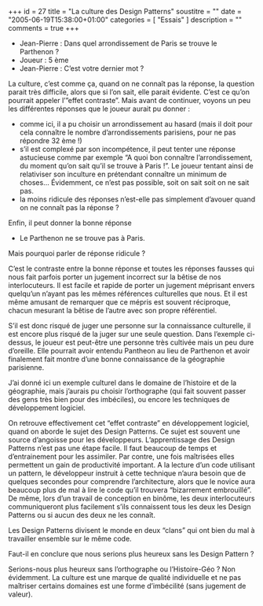 +++
id = 27
title = "La culture des Design Patterns"
soustitre = ""
date = "2005-06-19T15:38:00+01:00"
categories = [ "Essais" ]
description = ""
comments = true
+++

<div class="chapo"></div>

- Jean-Pierre&nbsp;: Dans quel arrondissement de Paris se trouve le Parthenon&nbsp;?
- Joueur&nbsp;: 5 ème
- Jean-Pierre&nbsp;: C’est votre dernier mot&nbsp;?

La culture, c’est comme ça, quand on ne connaît pas la réponse, la question parait très difficile, alors que si l’on sait, elle parait évidente. C’est ce qu’on pourrait appeler l’”effet contraste”.
Mais avant de continuer, voyons un peu les différentes réponses que le joueur aurait pu donner&nbsp;:
- comme ici, il a pu choisir un arrondissement au hasard (mais il doit pour cela connaître le nombre d’arrondissements parisiens, pour ne pas répondre 32 ème&nbsp;!)
- s’il est complexé par son incompétence, il peut tenter une réponse astucieuse comme par exemple “A quoi bon connaître l’arrondissement, du moment qu’on sait qu’il se trouve à Paris&nbsp;!”. Le joueur tentant ainsi de relativiser son inculture en prétendant connaître un minimum de choses… Évidemment, ce n’est pas possible, soit on sait soit on ne sait pas.
- la moins ridicule des réponses n’est-elle pas simplement d’avouer quand on ne connaît pas la réponse&nbsp;?

Enfin, il peut donner la bonne réponse
- Le Parthenon ne se trouve pas à Paris.

Mais pourquoi parler de réponse ridicule&nbsp;?

C’est le contraste entre la bonne réponse et toutes les réponses fausses qui nous fait parfois porter un jugement incorrect sur la bêtise de nos interlocuteurs. Il est facile et rapide de porter un jugement méprisant envers quelqu’un n’ayant pas les mêmes références culturelles que nous. Et il est même amusant de remarquer que ce mépris est souvent réciproque, chacun mesurant la bêtise de l’autre avec son propre référentiel.

S’il est donc risqué de juger une personne sur la connaissance culturelle, il est encore plus risqué de la juger sur une seule question.
Dans l’exemple ci-dessus, le joueur est peut-être une personne très cultivée mais un peu dure d’oreille. Elle pourrait avoir entendu Pantheon au lieu de Parthenon et avoir finalement fait montre d’une bonne connaissance de la géographie parisienne.

J’ai donné ici un exemple culturel dans le domaine de l’histoire et de la géographie, mais j’aurais pu choisir l’orthographe (qui fait souvent passer des gens très bien pour des imbéciles), ou encore les techniques de développement logiciel.

On retrouve effectivement cet “effet contraste” en développement logiciel, quand on aborde le sujet des Design Patterns. Ce sujet est souvent une source d’angoisse pour les développeurs. L’apprentissage des Design Patterns n’est pas une étape facile. Il faut beaucoup de temps et d’entrainement pour les assimiler. Par contre, une fois maîtrisées elles permettent un gain de productivité important. A la lecture d’un code utilisant un pattern, le développeur instruit à cette technique n’aura besoin que de quelques secondes pour comprendre l’architecture, alors que le novice aura beaucoup plus de mal à lire le code qu’il trouvera “bizarrement embrouillé”. De même, lors d’un travail de conception en binôme, les deux interlocuteurs communiqueront plus facilement s’ils connaissent tous les deux les Design Patterns ou si aucun des deux ne les connaît.

Les Design Patterns divisent le monde en deux “clans” qui ont bien du mal à travailler ensemble sur le même code.

Faut-il en conclure que nous serions plus heureux sans les Design Pattern&nbsp;?

Serions-nous plus heureux sans l’orthographe ou l’Histoire-Géo&nbsp;? Non évidemment. La culture est une marque de qualité individuelle et ne pas maîtriser certains domaines est une forme d’imbécilité (sans jugement de valeur).
